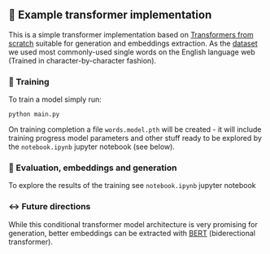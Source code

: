 ## :robot: Example transformer implementation

This is a simple transformer implementation based on [Transformers from scratch](http://peterbloem.nl/blog/transformers) suitable for generation and embeddings extraction. As the [dataset](https://www.kaggle.com/rtatman/english-word-frequency) we used most commonly-used single words on the English language web (Trained in character-by-character fashion). 

### :train: Training 
To train a model simply run:
```
python main.py
```
On training completion a file `words.model.pth` will be created - it will include training progress
model parameters and other stuff ready to be explored by the `notebook.ipynb` jupyter notebook (see
below).

### :thought_balloon: Evaluation, embeddings and generation
To explore the results of the training see `notebook.ipynb` jupyter notebook

### :left_right_arrow: Future directions
While this conditional transformer model architecture is very promising for generation,
better embeddings can be extracted with [BERT](https://towardsdatascience.com/bert-explained-state-of-the-art-language-model-for-nlp-f8b21a9b6270) (biderectional transformer).
